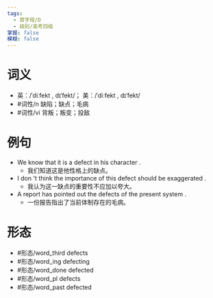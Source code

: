 ```yaml
---
tags:
  - 首字母/D
  - 级别/高考四级
掌握: false
模糊: false
---
```

# 词义
- 英：/ˈdiːfekt , dɪˈfekt/； 美：/ˈdiːfekt , dɪˈfekt/
- #词性/n  缺陷；缺点；毛病
- #词性/vi  背叛；叛变；投敌
# 例句
- We know that it is a defect in his character .
	- 我们知道这是他性格上的缺点。
- I don 't think the importance of this defect should be exaggerated .
	- 我认为这一缺点的重要性不应加以夸大。
- A report has pointed out the defects of the present system .
	- 一份报告指出了当前体制存在的毛病。
# 形态
- #形态/word_third defects
- #形态/word_ing defecting
- #形态/word_done defected
- #形态/word_pl defects
- #形态/word_past defected
